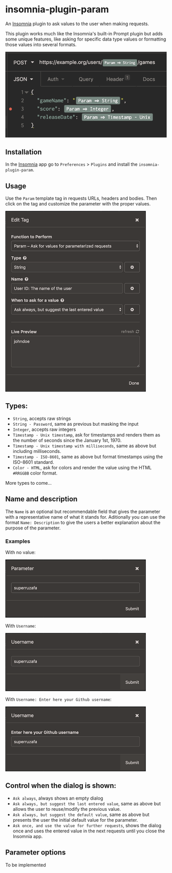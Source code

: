 # insomnia-plugin-param

An [Insomnia] plugin to ask values to the user when making requests.

This plugin works much like the Insomnia's built-in Prompt plugin but adds some
unique features, like asking for specific data type values or formatting those
values into several formats.

![Example](./images/example.png)

## Installation

In the [Insomnia] app go to `Preferences` > `Plugins` and install the
`insomnia-plugin-param`.

## Usage

Use the `Param` template tag in requests URLs, headers and bodies. Then click
on the tag and customize the parameter with the proper values.

![Param Template Tag](./images/template-tag.png)

## Types:

- `String`, accepts raw strings
- `String - Password`, same as previous but masking the input
- `Integer`, accepts raw integers
- `Timestamp - Unix timestamp`, ask for timestamps and renders them as the
   number of seconds since the January 1st, 1970.
- `Timestamp - Unix timestamp with milliseconds`, same as above but including milliseconds.
- `Timestamp - ISO-8601`, same as above but format timestamps using the
   ISO-8601 standard.
- `Color - HTML`, ask for colors and render the value using the HTML `#RRGGBB`
  color format.

More types to come...

## Name and description

The `Name` is an optional but recommendable field that gives the parameter with
a representative name of what it stands for.
Aditionally you can use the format `Name: Description` to give the users a better
explanation about the purpose of the parameter.

### Examples

With no value:

![Without name](./images/param-without-name.png)

With `Username`:

![Without name](./images/param-with-name.png)

With `Username: Enter here your Github username`:

![Without name](./images/param-with-name-and-desc.png)

## Control when the dialog is shown:

- `Ask always`, always shows an empty dialog
- `Ask always, but suggest the last entered value`, same as above
   but allows the user to reuse/modify the previous value.
- `Ask always, but suggest the default value`, same as above
  but presents the user the initial default value for the parameter.
- `Ask once, and use the value for further requests`, shows the
  dialog once and uses the entered value in the next requests
  until you close the Insomnia app.

## Parameter options

To be implemented

[Insomnia]: https://insomnia.rest

